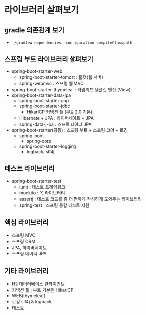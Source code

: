 # 라이브러리 살펴보기
## gradle 의존관계 보기
- `./gradlew dependencies -configuration compileClasspath`

## 스프링 부트 라이브러리 살펴보기
- spring-boot-starter-web
    - spring-boot-starter-tomcat : 톰캣(웹 서버)
    - spring-webmvc : 스프링 웹 MVC
- spring-boot-starter-thymeleaf : 타임리프 템플릿 엔진 (View)
- spring-boot-starter-data-jpa
    - spring-boot-starter-aop
    - spring-boot-starter-jdbc
        - HikariCP 커넥션 풀 (부트 2.0 기본)
    - Hibernate + JPA : 하이버네이트 + JPA
    - spring-data-j-pa : 스프링 데이터 JPA
- spring-boot-starter(공통) : 스프링 부트 + 스프링 코어 + 로깅
    - spring-boot
        - spring-core
    - spring-boot-starter-logging
        - logback, slf4j
## 테스트 라이브러리
- spring-boot-starter-test
    - junit : 테스트 프레임워크
    - mockito : 목 라이브러리
    - assertj : 테스트 코드를 좀 더 편하게 작성하게 도와주는 라이브러리
    - spring-test : 스프링 통합 테스트 지원
    
## 핵심 라이브러리
- 스프링 MVC
- 스프링 ORM
- JPA, 하이버네이트
- 스프링 데이터 JPA

## 기타 라이브러리
- H2 데이터베이스 클라이언트
- 커넥션 풀 : 부트 기본은 HikariCP
- WEB(thymeleaf)
- 로깅 slf4j & logback
- 테스트
